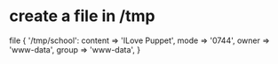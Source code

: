 # create a file in /tmp

file { '/tmp/school':
	content => 'ILove Puppet',
	mode	=> '0744',
	owner	=> 'www-data',
	group	=> 'www-data',
}
